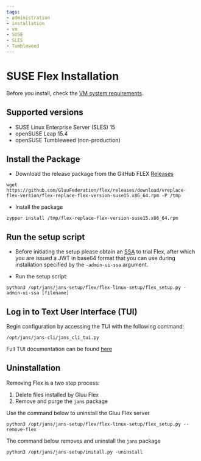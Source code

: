 ```yaml
---
tags:
- administration
- installation
- vm
- SUSE
- SLES
- Tumbleweed
---
```


# SUSE Flex Installation

Before you install, check the [VM system requirements](vm-requirements.md).

## Supported versions
- SUSE Linux Enterprise Server (SLES) 15
- openSUSE Leap 15.4
- openSUSE Tumbleweed (non-production)

## Install the Package

- Download the release package from the GitHub FLEX [Releases](https://github.com/gluufederation/flex/releases)

```
wget https://github.com/GluuFederation/flex/releases/download/vreplace-flex-version/flex-replace-flex-version-suse15.x86_64.rpm -P /tmp
```

- Install the package

```
zypper install /tmp/flex-replace-flex-version-suse15.x86_64.rpm
```

## Run the setup script

- Before initiating the setup please obtain an [SSA](../../install/software-statements/ssa.md) to trial Flex, after which you are issued a JWT in base64 format that you can use during installation specified by the `-admin-ui-ssa` argument.

- Run the setup script:

```
python3 /opt/jans/jans-setup/flex/flex-linux-setup/flex_setup.py -admin-ui-ssa [filename]
```

## Log in to Text User Interface (TUI)

Begin configuration by accessing the TUI with the following command:

```
/opt/jans/jans-cli/jans_cli_tui.py
```

Full TUI documentation can be found [here](https://docs.jans.io/stable/admin/config-guide/jans-tui)

## Uninstallation

Removing Flex is a two step process:

1. Delete files installed by Gluu Flex
1. Remove and purge the `jans` package

Use the command below to uninstall the Gluu Flex server

```
python3 /opt/jans/jans-setup/flex/flex-linux-setup/flex_setup.py --remove-flex
```

<!-- I need to add the output when command is run. -->


The command below removes and uninstall the `jans` package

```
python3 /opt/jans/jans-setup/install.py -uninstall
```

<!-- I need to add the output when command is run. -->
